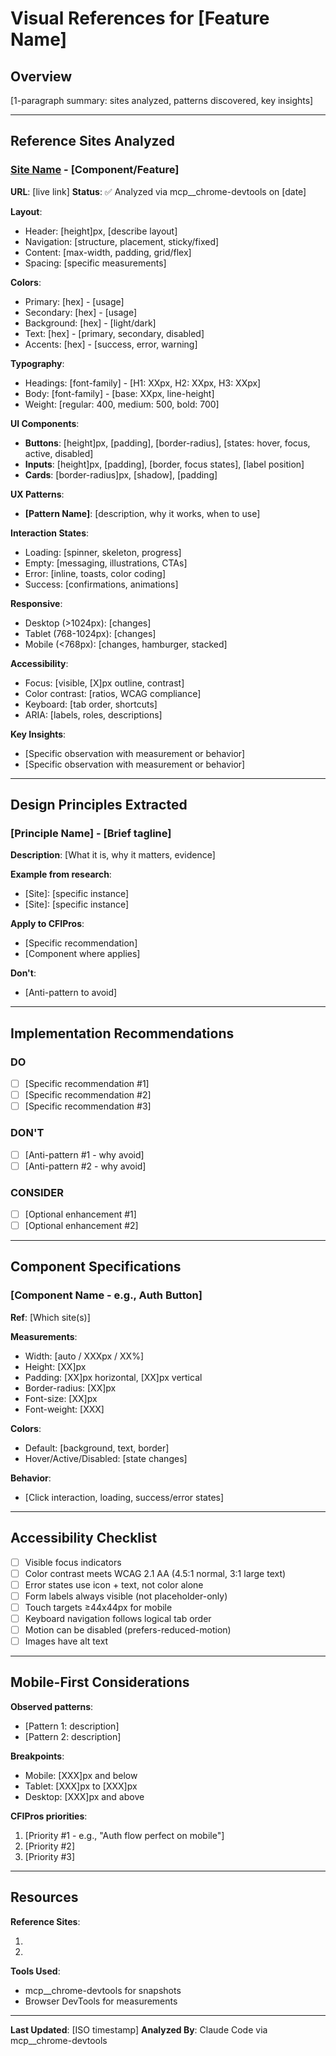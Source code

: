 # Visual References for [Feature Name]

## Overview
[1-paragraph summary: sites analyzed, patterns discovered, key insights]

---

## Reference Sites Analyzed

### [Site Name] - [Component/Feature]
**URL**: [live link]
**Status**: ✅ Analyzed via mcp__chrome-devtools on [date]

**Layout**:
- Header: [height]px, [describe layout]
- Navigation: [structure, placement, sticky/fixed]
- Content: [max-width, padding, grid/flex]
- Spacing: [specific measurements]

**Colors**:
- Primary: [hex] - [usage]
- Secondary: [hex] - [usage]
- Background: [hex] - [light/dark]
- Text: [hex] - [primary, secondary, disabled]
- Accents: [hex] - [success, error, warning]

**Typography**:
- Headings: [font-family] - [H1: XXpx, H2: XXpx, H3: XXpx]
- Body: [font-family] - [base: XXpx, line-height]
- Weight: [regular: 400, medium: 500, bold: 700]

**UI Components**:
- **Buttons**: [height]px, [padding], [border-radius], [states: hover, focus, active, disabled]
- **Inputs**: [height]px, [padding], [border, focus states], [label position]
- **Cards**: [border-radius]px, [shadow], [padding]

**UX Patterns**:
- **[Pattern Name]**: [description, why it works, when to use]

**Interaction States**:
- Loading: [spinner, skeleton, progress]
- Empty: [messaging, illustrations, CTAs]
- Error: [inline, toasts, color coding]
- Success: [confirmations, animations]

**Responsive**:
- Desktop (>1024px): [changes]
- Tablet (768-1024px): [changes]
- Mobile (<768px): [changes, hamburger, stacked]

**Accessibility**:
- Focus: [visible, [X]px outline, contrast]
- Color contrast: [ratios, WCAG compliance]
- Keyboard: [tab order, shortcuts]
- ARIA: [labels, roles, descriptions]

**Key Insights**:
- [Specific observation with measurement or behavior]
- [Specific observation with measurement or behavior]

---

## Design Principles Extracted

### [Principle Name] - [Brief tagline]
**Description**: [What it is, why it matters, evidence]

**Example from research**:
- [Site]: [specific instance]
- [Site]: [specific instance]

**Apply to CFIPros**:
- [Specific recommendation]
- [Component where applies]

**Don't**:
- [Anti-pattern to avoid]

---

## Implementation Recommendations

### DO
- [ ] [Specific recommendation #1]
- [ ] [Specific recommendation #2]
- [ ] [Specific recommendation #3]

### DON'T
- [ ] [Anti-pattern #1 - why avoid]
- [ ] [Anti-pattern #2 - why avoid]

### CONSIDER
- [ ] [Optional enhancement #1]
- [ ] [Optional enhancement #2]

---

## Component Specifications

### [Component Name - e.g., Auth Button]
**Ref**: [Which site(s)]

**Measurements**:
- Width: [auto / XXXpx / XX%]
- Height: [XX]px
- Padding: [XX]px horizontal, [XX]px vertical
- Border-radius: [XX]px
- Font-size: [XX]px
- Font-weight: [XXX]

**Colors**:
- Default: [background, text, border]
- Hover/Active/Disabled: [state changes]

**Behavior**:
- [Click interaction, loading, success/error states]

---

## Accessibility Checklist

- [ ] Visible focus indicators
- [ ] Color contrast meets WCAG 2.1 AA (4.5:1 normal, 3:1 large text)
- [ ] Error states use icon + text, not color alone
- [ ] Form labels always visible (not placeholder-only)
- [ ] Touch targets ≥44x44px for mobile
- [ ] Keyboard navigation follows logical tab order
- [ ] Motion can be disabled (prefers-reduced-motion)
- [ ] Images have alt text

---

## Mobile-First Considerations

**Observed patterns**:
- [Pattern 1: description]
- [Pattern 2: description]

**Breakpoints**:
- Mobile: [XXX]px and below
- Tablet: [XXX]px to [XXX]px
- Desktop: [XXX]px and above

**CFIPros priorities**:
1. [Priority #1 - e.g., "Auth flow perfect on mobile"]
2. [Priority #2]
3. [Priority #3]

---

## Resources

**Reference Sites**:
1. [Site name]: [URL]
2. [Site name]: [URL]

**Tools Used**:
- mcp__chrome-devtools for snapshots
- Browser DevTools for measurements

---

**Last Updated**: [ISO timestamp]
**Analyzed By**: Claude Code via mcp__chrome-devtools
